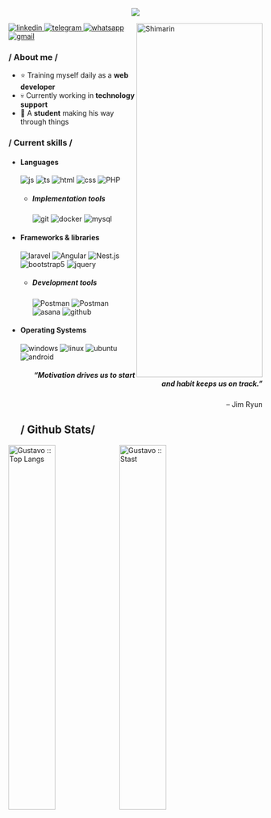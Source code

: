 <p align = center ><img src="https://i.imgur.com/OugcoEW.png"> </p>

<div>

<img align="right" width="250" height="700" alt="Shimarin" src="https://i.imgur.com/dYq0Kdk.png"></img>
<a href="https://www.linkedin.com/in/gustavo-adolfo-g%C3%B3mez-sandoval-9a0123292/" target="_blank">
  <img src = "https://img.shields.io/badge/linkedin-%230A66C2?style=for-the-badge&logo=linkedin&logoColor=white&labelColor=%230A66C2" alt = "linkedin" />
</a>
<a href="https://t.me/+573227914554" target="_blank">
  <img src = "https://img.shields.io/badge/Telegram-%2326A5E4?style=for-the-badge&logo=telegram&logoColor=white&labelColor=%2326A5E4" alt = "telegram" />
</a>
<a href="https://wa.me/+573227914554" target="_blank">
  <img src = "https://img.shields.io/badge/whatsapp-%2325D366?style=for-the-badge&logo=whatsapp&logoColor=white&labelColor=%2325D366" alt = "whatsapp" />
</a>
<a href="mailto:gusadgosa9805@" target="_blank">
  <img src = "https://img.shields.io/badge/gmail-%23EA4335?style=for-the-badge&logo=gmail&logoColor=white&labelColor=%23EA4335" alt = "gmail" />
</a>
<h3> / About me /</h3>
  
- ⭐ Training myself daily as a **web developer**
- 💀 Currently working in **technology support**
- 👾 A **student** making his way through things


  
<h3> / Current skills / </h3>
  
- <h4> Languages </h4>
  
  <img src = "https://img.shields.io/badge/JavaScript-323330?style=for-the-badge&logo=javascript&logoColor=F7DF1E" alt = "js" />
  <img src = "https://img.shields.io/badge/TypeScript-007ACC?style=for-the-badge&logo=typescript&logoColor=white" alt = "ts" />
  <img src = "https://img.shields.io/badge/HTML5-E34F26?style=for-the-badge&logo=html5&logoColor=white" alt = "html" />
  <img src = "https://img.shields.io/badge/CSS3-1572B6?style=for-the-badge&logo=css3&logoColor=white" alt = "css" />
  <img src = "https://img.shields.io/badge/PHP-%23777BB4?style=for-the-badge&logo=php&logoColor=white&logoSize=amg&labelColor=%23777BB4" alt = "PHP" />
  
  - <h5> Implementation tools </h5>
    <img src = "https://img.shields.io/badge/git-%23F05032?style=for-the-badge&logo=git&logoColor=white&labelColor=%23F05032" alt = "git" />
    <img src = "https://img.shields.io/badge/docker-%232496ED?style=for-the-badge&logo=docker&logoColor=white&labelColor=%232496ED" alt = "docker" />
    <img src = "https://img.shields.io/badge/mysql-%234479A1?style=for-the-badge&logo=mysql&logoColor=white&labelColor=%234479A1" alt = "mysql" />  
  
- <h4> Frameworks & libraries </h4>
  <img src = "https://img.shields.io/badge/Laravel-%23FF2D20?style=for-the-badge&logo=laravel&labelColor=f8f8ff" alt = "laravel" />
  <img src = "https://img.shields.io/badge/angular-%230F0F11?style=for-the-badge&logo=angular&logoColor=%230F0F11&labelColor=f8f8ff" alt = "Angular" />
  <img src = "https://img.shields.io/badge/nestjs-%23E0234E?style=for-the-badge&logo=nestjs&logoColor=%23E0234E&labelColor=f8f8ff" alt = "Nest.js" />
  <img src = "https://img.shields.io/badge/Bootstrap-%237952B3?style=for-the-badge&logo=bootstrap&logoColor=%237952B3&labelColor=f8f8ff" alt = "bootstrap5" />
  <img src = "https://img.shields.io/badge/JQuery-%230769AD?style=for-the-badge&logo=jquery&logoColor=%230769AD&labelColor=f8f8ff" alt = "jquery" />

  - <h5> Development tools </h5>
    <img src = "https://img.shields.io/badge/VS%20code-%232496ED?style=for-the-badge&logoColor=white&labelColor=%232496ED" alt = "Postman" />
    <img src = "https://img.shields.io/badge/postman-%23FF6C37?style=for-the-badge&logo=postman&logoColor=white&labelColor=%23FF6C37" alt = "Postman" />
    <img src = "https://img.shields.io/badge/asana-%23F06A6A?style=for-the-badge&logo=asana&logoColor=white&labelColor=%23F06A6A" alt = "asana" />
    <img src = "https://img.shields.io/badge/github-%23181717?style=for-the-badge&logo=github&logoColor=white&labelColor=%23181717" alt = "github" />
    
- <h4> Operating Systems </h4>
  <img src = "https://img.shields.io/badge/windows-%2340AEF0?style=for-the-badge&logo=windows&logoColor=%2340AEF0&labelColor=f8f8ff" alt = "windows" />
  <img src = "https://img.shields.io/badge/linux-%23FCC624?style=for-the-badge&logo=linux&logoColor=white&labelColor=%23FCC624" alt = "linux" />
  <img src = "https://img.shields.io/badge/ubuntu-%23E95420?style=for-the-badge&logo=ubuntu&logoColor=white&labelColor=%23E95420" alt = "ubuntu" />
  <img src = "https://img.shields.io/badge/android-%2334A853?style=for-the-badge&logo=android&logoColor=white&labelColor=%2334A853" alt = "android" />

  
    <div align="right">
    <h5>“Motivation drives us to start and habit keeps us on track.”</h5>
      <p>– Jim Ryun</p>
     </div>
  <h2> / Github Stats/</h2>
<img align="left" width="43%" src="https://github-readme-stats.vercel.app/api/top-langs/?username=GustavoGomezS&langs_count=5&theme=tokyonight&layout=compact" alt="Gustavo :: Top Langs" />    
<img align="left" width="43%" src="https://github-readme-stats.vercel.app/api?username=GustavoGomezS&show_icons=true&theme=tokyonight&layout=compact" alt="Gustavo :: Stast" />    

</div>

